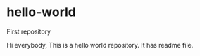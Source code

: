 # hello-world
First repository

Hi everybody,
This is a hello world repository. It has readme file.
